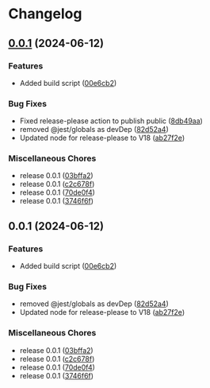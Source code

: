 # Changelog

## [0.0.1](https://github.com/open-gcm/gcm-xml/compare/v0.0.1...v0.0.1) (2024-06-12)


### Features

* Added build script ([00e6cb2](https://github.com/open-gcm/gcm-xml/commit/00e6cb215fd1f6d2cb5108cabea20c2c8b398694))


### Bug Fixes

* Fixed release-please action to publish public ([8db49aa](https://github.com/open-gcm/gcm-xml/commit/8db49aafee2ce56f71dbb4e1a782f8d4d3e0a8b9))
* removed @jest/globals as devDep ([82d52a4](https://github.com/open-gcm/gcm-xml/commit/82d52a4422bf1229bb26e2e195ec6009fd57c68a))
* Updated node for release-please to V18 ([ab27f2e](https://github.com/open-gcm/gcm-xml/commit/ab27f2ea0c71def13cefb0939498ab377812f39a))


### Miscellaneous Chores

* release 0.0.1 ([03bffa2](https://github.com/open-gcm/gcm-xml/commit/03bffa231660695acd0dd744b256629c657e5888))
* release 0.0.1 ([c2c678f](https://github.com/open-gcm/gcm-xml/commit/c2c678f1248d27152dfcdc04f1efaa692ce5f784))
* release 0.0.1 ([70de0f4](https://github.com/open-gcm/gcm-xml/commit/70de0f4ce2d50aa77108431f058526076d14ceb6))
* release 0.0.1 ([3746f6f](https://github.com/open-gcm/gcm-xml/commit/3746f6fa041e6cd8bd7863cd58e69a4840042296))

## 0.0.1 (2024-06-12)


### Features

* Added build script ([00e6cb2](https://github.com/open-gcm/gcm-xml/commit/00e6cb215fd1f6d2cb5108cabea20c2c8b398694))


### Bug Fixes

* removed @jest/globals as devDep ([82d52a4](https://github.com/open-gcm/gcm-xml/commit/82d52a4422bf1229bb26e2e195ec6009fd57c68a))
* Updated node for release-please to V18 ([ab27f2e](https://github.com/open-gcm/gcm-xml/commit/ab27f2ea0c71def13cefb0939498ab377812f39a))


### Miscellaneous Chores

* release 0.0.1 ([03bffa2](https://github.com/open-gcm/gcm-xml/commit/03bffa231660695acd0dd744b256629c657e5888))
* release 0.0.1 ([c2c678f](https://github.com/open-gcm/gcm-xml/commit/c2c678f1248d27152dfcdc04f1efaa692ce5f784))
* release 0.0.1 ([70de0f4](https://github.com/open-gcm/gcm-xml/commit/70de0f4ce2d50aa77108431f058526076d14ceb6))
* release 0.0.1 ([3746f6f](https://github.com/open-gcm/gcm-xml/commit/3746f6fa041e6cd8bd7863cd58e69a4840042296))
